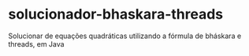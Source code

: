 # solucionador-bhaskara-threads
Solucionar de equações quadráticas utilizando a fórmula de bháskara e threads, em Java
